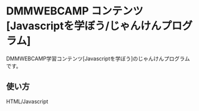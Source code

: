 # DMMWEBCAMP コンテンツ [Javascriptを学ぼう/じゃんけんプログラム]
DMMWEBCAMP学習コンテンツ[Javascriptを学ぼう]のじゃんけんプログラムです。
## 使い方
HTML/Javascript